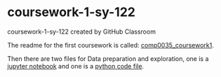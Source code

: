 # coursework-1-sy-122
coursework-1-sy-122 created by GitHub Classroom

The readme for the first coursework is called: [comp0035_coursework1](https://github.com/ucl-comp0035/coursework-1-sy-122/blob/ada52f55abea6481bf2ef9f2ac480e2090811232/comp0035_coursework1.md.ipynb). 

Then there are two files for Data preparation and exploration, one is a [jupyter notebook](https://github.com/ucl-comp0035/coursework-1-sy-122/blob/ada52f55abea6481bf2ef9f2ac480e2090811232/Data%20preparation%20and%20exploration%20code.ipynb) and one is a [python code file](https://github.com/ucl-comp0035/coursework-1-sy-122/blob/ada52f55abea6481bf2ef9f2ac480e2090811232/Data%20preparation%20and%20exploration%20code.py). 
